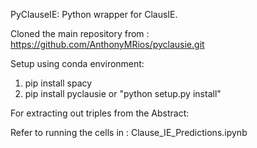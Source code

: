 
PyClauseIE: Python wrapper for ClausIE. 

Cloned the main repository from : https://github.com/AnthonyMRios/pyclausie.git

Setup using conda environment:

1. pip install spacy
2. pip install pyclausie or "python setup.py install"

For extracting out triples from the Abstract: 

Refer to running the cells in : Clause_IE_Predictions.ipynb
